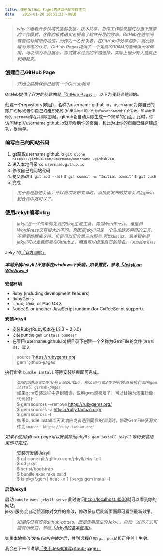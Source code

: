 ```yaml
---
title: 使用GitHub Pages构建自己的项目主页
date:   2015-01-20 16:51:33 +0800
---
```


> *why？随着开源领域的蓬勃发展，技术共享、协作工作越来越成为当下推崇的工作模式，这样的模式确实也提高了软件开发的效率。GitHub在这中间有着绝对耀眼的地位，而作为一名开发者，在GitHub中分享越多，就受到越为肯定的认可。GitHub Pages提供了一个免费的300M的空间供大家使用，可以作为项目展示，亦或技术论剑的不错选择，实际上很少有人能真正利用起来。*

### 创建自己GitHub Page

> *开始之前确保你已经有一个GitHub帐号*

GitHub提供了官方的创建教程[「GitHub Pages」](https://pages.github.com)，以下为我翻译整理的。

创建一个repository(项目)，名称为username.github.io，username为你自己的账户名称或者你自己的组织名称(```如果系统匹配不到你的username就不会有效，所以确保你的username存在并拼写正确```)。github会自动为你生成一个简单的页面。此时，你访问http://username.github.io就能看到你的页面，到此为止你的页面已经创建成功，很简单。

### 编写自己的网站代码

1. git获取username.github.io ```git clone https://github.com/username/username .github.io```
2. 进入本地目录 ```cd username.github.io```
3. 修改自己的网站代码
4. 提交修改 ```$ git add --all``` ```$ git commit -m "Initial commit"``` ```$ git push```
5. 完成

> *由于都是静态页面，所以每次发布文章时，添加要发布的文章页然后push到仓库中就可以了。*

### 使用Jekyll编写blog

> *jekyll是一个简单的免费的Blog生成工具，类似WordPress。但是和WordPress又有很大的不同，原因是jekyll只是一个生成静态网页的工具，不需要数据库支持。但是可以配合第三方服务,例如discuz。最关键的是jekyll可以免费部署在Github上，而且可以绑定自己的域名。「```来自百度百科```」*

Jekyll的[「官方网站」](http://jekyllrb.com)

##### 本地安装Jekyll (不推荐在windows下安装，如果需要，参考[「Jekyll on Windows」](http://jekyll-windows.juthilo.com/))

**安装环境**

- Ruby (including development headers)
- RubyGems
- Linux, Unix, or Mac OS X
- NodeJS, or another JavaScript runtime (for CoffeeScript support).

**安装Jekyll**

- 安装Ruby(Ruby版本在1.9.3 ~ 2.0.0)
- 安装bundle ```gem install bundler```
- 在项目(username.github.io)根目录下创建一个名称为GemFile的文件(```没有后缀```)，写入  
> source 'https://rubygems.org'  
  gem 'github-pages' 

  执行命令 ```bundle install``` 等待安装结束即可完成。

> *如果你跳过第2步没有安装bundle，那么进行第3步的时候直接执行命令```gem install github-pages```*  
如果gem安装过程中遇到错误，说明gem源被墙了，可以替换为淘宝镜像，代码如下：  
$ gem sources --remove https://rubygems.org/  
$ gem sources -a https://ruby.taobao.org/  
$ gem sources -l  
如果bundle install半天没响应或者遇到同样的错误时，修改GemFile资源文件为```source 'https://ruby.taobao.org'```

*如果不使用github-page可以安装原版jekyll ```$ gem install jekyll``` 等待安装结束即可完成。*  

> **安装开发版Jekyll**   
$ git clone git://github.com/jekyll/jekyll.git  
$ cd jekyll  
$ script/bootstrap  
$ bundle exec rake build  
$ ls pkg/*.gem | head -n 1 | xargs gem install -l  

**启动Jekyll**

启动 ```bundle exec jekyll serve``` 此时访问[http://localhost:4000](http://localhost:4000)就可以看到你的网站。  
jekyll服务会自动侦测你对文件的修改，修改保存后刷新页面即可看到最新效果。

> *如果你没有安装github-pages，而是使用原生的Jekyll，启动、发布方式可能有所改变，参照[「Jekyll的基本使用」](http://jekyllrb.com/docs/usage/)。*

如果本地修改(发布)审核完成之后，推到远程仓库(```git push```)即可使线上生效。

我会在下一节讲解[「使用Jekyll编写github-page」](http://tech.yaozong.wang/2015/01/21/使用jekyll编写github-page详解.html)





